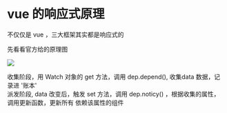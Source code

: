 # vue 的响应式原理

不仅仅是 vue ，三大框架其实都是响应式的     

先看看官方给的原理图    

![](https://cn.vuejs.org/images/data.png)    

收集阶段，用 Watch 对象的 get 方法，调用 dep.depend(), 收集data 数据，记录进 '账本'    
派发阶段, data 改变后，触发 set 方法，调用 dep.noticy() ，根据收集的属性，调用更新函数，更新所有 依赖该属性的组件    

